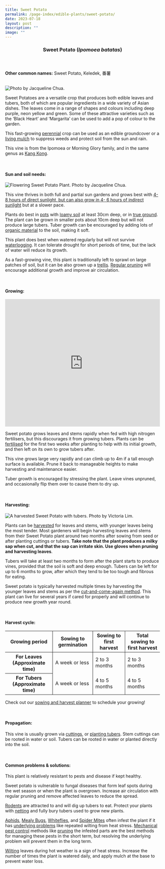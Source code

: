 ```yaml
---
title: Sweet Potato
permalink: /page-index/edible-plants/sweet-potato/
date: 2023-07-18
layout: post
description: ""
image: ""
---
```

<header>
	<h3>Sweet Potato (<em>Ipomoea batatas</em>)</h3>
</header>
	
<section>
	<p><strong>Other common names:</strong> Sweet Potato, Keledek, 番薯</p>
	<br>
</section>

<section>
	<img title="Photo by Jacqueline Chua." src="/images/Plants/SweetPotatoLeaves_JacChua%20(2).jpg">
	<p>Sweet Potatoes are a versatile crop that produces both edible leaves and tubers, both of which are popular ingredients in a wide variety of Asian dishes. The leaves come in a range of shapes and colours including deep purple, neon yellow and green. Some of these attractive varieties such as the ‘Black Heart’ and ‘Margarita’ can be used to add a pop of colour to the garden.</p>
	<p>This fast-growing <a href="/learn-more-about-gardening/glossary/#p">perennial</a> crop can be used as an edible groundcover or a <a href="/page-index/horticulture-techniques/companion-planting/">living mulch</a> to suppress weeds and protect soil from the sun and rain.</p>
	<p>This vine is from the Ipomoea or Morning Glory family, and in the same genus as <a href="/page-index/edible-plants/kang-kong/">Kang Kong</a>.</p>
	<br>
</section>

<section>
	<h4>Sun and soil needs:</h4>
	<img title="Flowering Sweet Potato Plant. Photo by Jacqueline Chua." src="images/Plants/SweetPotato_JacChua.jpg">
	<p>This vine thrives in both full and partial sun gardens and grows best with <a href="/page-index/horticulture-techniques/gauging-light/">4-8 hours of direct sunlight, but can also grow in 4- 6 hours of indirect sunlight</a> but at a slower pace.</p>
<p>Plants do best in <a href="/page-index/horticulture-techniques/planting-in-containers/">pots</a> with <a href="/page-index/horticulture-techniques/soil/">loamy soil</a> at least 30cm deep, or in <a href="/page-index/horticulture-techniques/true-ground/">true ground</a>. The plant can be grown in smaller pots about 10cm deep but will not produce large tubers. Tuber growth can be encouraged by adding lots of <a href="/page-index/horticulture-techniques/soil-amendments/">organic material</a> to the soil, making it soft.</p>
	<p>This plant does best when watered regularly but will not survive <a href="/page-index/plant-problems/waterlogging/">waterlogging</a>. It can tolerate drought for short periods of time, but the lack of water will reduce its growth.</p>
	<p>As a fast-growing vine, this plant is traditionally left to sprawl on large patches of soil, but it can be also grown up a <a href="/page-index/hardscapes/trellises/">trellis</a>. <a href="/page-index/horticulture-techniques/pruning/">Regular pruning</a> will encourage additional growth and improve air circulation.</p>
	<br>
	</section>

<section>
	<h4>Growing:</h4>
		<iframe allowfullscreen="" allow="accelerometer; autoplay; clipboard-write; encrypted-media; gyroscope; picture-in-picture; web-share" frameborder="0" title="YouTube video player" src="https://www.youtube.com/embed/jurqWpAeMSI?si=F8NSYIRW5p7nXlcW" height="415" width="100%"></iframe><br>
	<p>Sweet potato grows leaves and stems rapidly when fed with high nitrogen fertilisers, but this discourages it from growing tubers. Plants can be <a href="/page-index/horticulture-techniques/fertilising/">fertilised</a> for the first two weeks after planting to help with its initial growth, and then left on its own to grow tubers after.</p>
	<p>This vine grows large very rapidly and can climb up to 4m if a tall enough surface is available. Prune it back to manageable heights to make harvesting and maintenance easier.</p>
	<p>Tuber growth is encouraged by stressing the plant. Leave vines unpruned, and occasionally flip them over to cause them to dry up.</p>
	<br>
</section>

<section>
	<h4>Harvesting:</h4>
	<img title="A harvested Sweet Potato with tubers. Photo by Victoria Lim." src="/images/Plants/sweetpotato_tuber%20(1)_victorialim.jpg">
	<p>Plants can be <a href="/page-index/horticulture-techniques/harvesting-hygiene/">harvested</a> for leaves and stems, with younger leaves being the most tender. Most gardeners will begin harvesting leaves and stems from their Sweet Potato plant around two months after sowing from seed or after planting cuttings or tubers. <b>Take note that the plant produces a milky sap when cut, and that the sap can irritate skin. Use gloves when pruning and harvesting leaves</b>. </p>
	<p>Tubers will take at least two months to form after the plant starts to produce vines, provided that the soil is soft and deep enough. Tubers can be left for up to 6 months to grow, after which they tend to be too tough and fibrous for eating. </p>
	<p>Sweet potato is typically harvested multiple times by harvesting the younger leaves and stems as per the <a href="/page-index/horticulture-techniques/cut-and-come-again/">cut-and-come-again method</a>. This plant can live for several years if cared for properly and will continue to produce new growth year round.</p>
	<br>
</section>

<section>
	<h4>Harvest cycle:</h4>
	<table>
		<thead>
			<tr>
				<th style="border-bottom:0px; border-right:solid 1px;">Growing period</th>
				<th style="border-bottom:0px; border-right:solid 1px;">Sowing to germination</th>
				<th style="border-bottom:0px; border-right:solid 1px;">Sowing to first harvest</th>
				<th style="border-bottom:0px; border-left:solid 1px;">Total sowing to first harvest</th>
			</tr>
		</thead>
		<tbody>
			<tr>
				<th style="border-bottom:0px;border-right:solid 1px;">For Leaves (Approximate time)</th>
				<td style="border-bottom:0px;border-right:solid 1px;">A week or less</td>
				<td style="border-bottom:0px;border-right:solid 1px;">2 to 3 months</td>
				<td style="border-bottom:0px;border-left:solid 1px;">2 to 3 months</td>
			</tr>
			<tr>
				<th style="border-right:solid 1px;">For Tubers (Approximate time)</th>
				<td style="border-right:solid 1px;">A week or less</td>
				<td style="border-right:solid 1px;">4 to 5 months</td>
				<td style="border-left:solid 1px;">4 to 5 months</td>
			</tr>
		</tbody>
	</table>
	<p>Check out our&nbsp;<a href="/digital-tools/sowing-planner/">sowing and harvest planner</a>&nbsp;to schedule your growing! </p>
<br>
</section>

<section>
	<h4>Propagation:</h4>
	<p>This vine is usually grown via <a href="/page-index/horticulture-techniques/propagating-by-cuttings/">cuttings</a>, or <a href="/page-index/horticulture-techniques/propagating-by-division/">planting tubers</a>. Stem cuttings can be rooted in water or soil. Tubers can be rooted in water or planted directly into the soil.</p>
	<br>
</section>

<section>
	<h4>Common problems &amp; solutions:</h4>
	<p>This plant is relatively resistant to pests and disease if kept healthy.</p>
	<p>Sweet potato is vulnerable to fungal diseases that form leaf spots during the wet season or when the plant is overgrown. Increase air circulation with regular pruning and remove affected leaves to reduce the spread.</p>
	<p><a href="/page-index/pests/pests/#rodents">Rodents</a> are attracted to and will dig up tubers to eat. Protect your plants with <a href="/page-index/hardscapes/netting/">netting</a> and fully bury tubers used to grow new plants.</p>
		<p><a href="/page-index/pests/aphids/">Aphids</a>, <a href="/page-index/pests/mealy-bugs/">Mealy Bugs</a>, <a href="/page-index/pests/whiteflies/">Whiteflies</a>, and <a href="/page-index/pests/spider-mites/">Spider Mites</a> often infest the plant if it has <a href="/learn-more-about-gardening/plant-problems/">underlying problems</a> like repeated wilting from heat stress. <a href="/page-index/horticulture-techniques/pest-control/">Mechanical pest control</a> methods like <a href="/page-index/horticulture-techniques/pruning/">pruning</a> the infested parts are the best methods for managing these pests in the short term, but resolving the underlying problem will prevent them in the long term.</p>
	<p><a href="/page-index/plant-problems/wilting/">Wilting</a> leaves during hot weather is a sign of heat stress. Increase the number of times the plant is watered daily, and apply mulch at the base to prevent water loss.</p>
	<br>
</section>